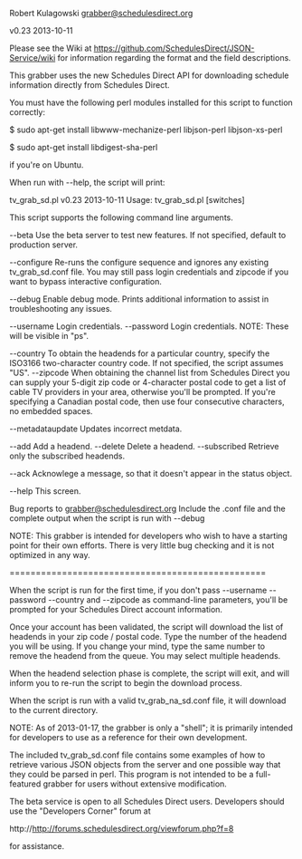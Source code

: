 Robert Kulagowski
grabber@schedulesdirect.org

v0.23 2013-10-11

Please see the Wiki at https://github.com/SchedulesDirect/JSON-Service/wiki for
information regarding the format and the field descriptions.

This grabber uses the new Schedules Direct API for downloading schedule
information directly from Schedules Direct.

You must have the following perl modules installed for this script to
function correctly:

$ sudo apt-get install libwww-mechanize-perl libjson-perl libjson-xs-perl

$ sudo apt-get install libdigest-sha-perl

if you're on Ubuntu.

When run with --help, the script will print:

tv_grab_sd.pl v0.23 2013-10-11
Usage: tv_grab_sd.pl [switches]

This script supports the following command line arguments.

--beta                  Use the beta server to test new features. If not
                        specified, default to production server.

--configure             Re-runs the configure sequence and ignores any
                        existing tv_grab_sd.conf file.  You may still pass
                        login credentials and zipcode if you want to bypass
                        interactive configuration.

--debug                 Enable debug mode. Prints additional information to
                        assist in troubleshooting any issues.

--username              Login credentials.
--password              Login credentials. NOTE: These will be visible in "ps".

--country               To obtain the headends for a particular country, specify
                        the ISO3166 two-character country code. If not specified,
                        the script assumes "US".
--zipcode               When obtaining the channel list from Schedules
                        Direct you can supply your 5-digit zip code or
                        4-character postal code to get a list of cable TV
                        providers in your area, otherwise you'll be
                        prompted.  If you're specifying a Canadian postal
                        code, then use four consecutive characters, no
                        embedded spaces.

--metadataupdate        Updates incorrect metdata.

--add                   Add a headend.
--delete                Delete a headend.
--subscribed            Retrieve only the subscribed headends.

--ack                   Acknowlege a message, so that it doesn't appear
                        in the status object.

--help                  This screen.

Bug reports to grabber@schedulesdirect.org  Include the .conf file and the
complete output when the script is run with --debug

NOTE: This grabber is intended for developers who wish to have a starting
point for their own efforts.  There is very little bug checking and it is
not optimized in any way.


=================================================

When the script is run for the first time, if you don't pass --username
--password --country and --zipcode as command-line parameters, you'll be
prompted for your Schedules Direct account information.

Once your account has been validated, the script will download the list of
headends in your zip code / postal code. Type the number of the headend you
will be using. If you change your mind, type the same number to remove the
headend from the queue. You may select multiple headends.

When the headend selection phase is complete, the script will exit, and will
inform you to re-run the script to begin the download process.

When the script is run with a valid tv_grab_na_sd.conf file, it will
download to the current directory.

NOTE: As of 2013-01-17, the grabber is only a "shell"; it is primarily
intended for developers to use as a reference for their own development.

The included tv_grab_sd.conf file contains some examples of how to retrieve
various JSON objects from the server and one possible way that they could be
parsed in perl. This program is not intended to be a full-featured grabber
for users without extensive modification.

The beta service is open to all Schedules Direct users. Developers should
use the "Developers Corner" forum at

http://http://forums.schedulesdirect.org/viewforum.php?f=8

for assistance.
